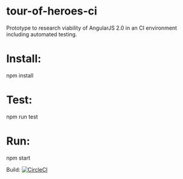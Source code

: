 # tour-of-heroes-ci

Prototype to research viability of AngularJS 2.0 in an CI environment including automated testing.

# Install:
npm install

# Test:
npm run test

# Run:
npm start

Build: [![CircleCI](https://circleci.com/gh/daftfox/tour-of-heroes-ci/tree/master.svg?style=svg)](https://circleci.com/gh/daftfox/tour-of-heroes-ci/tree/master)